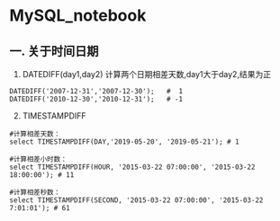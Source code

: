 # MySQL_notebook
## 一. 关于时间日期
1. DATEDIFF(day1,day2) 计算两个日期相差天数,day1大于day2,结果为正
```
DATEDIFF('2007-12-31','2007-12-30');   #  1
DATEDIFF('2010-12-30','2010-12-31');   # -1
```
2. TIMESTAMPDIFF
```
#计算相差天数：
select TIMESTAMPDIFF(DAY,'2019-05-20', '2019-05-21'); # 1

#计算相差小时数：
select TIMESTAMPDIFF(HOUR, '2015-03-22 07:00:00', '2015-03-22 18:00:00'); # 11

#计算相差秒数：
select TIMESTAMPDIFF(SECOND, '2015-03-22 07:00:00', '2015-03-22 7:01:01'); # 61
```
